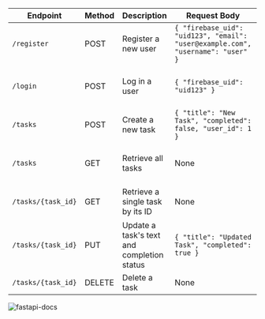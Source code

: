 | Endpoint           | Method | Description                           | Request Body                                        | Response Body                                   |
|--------------------|--------|---------------------------------------|-----------------------------------------------------|-------------------------------------------------|
| `/register`        | POST   | Register a new user                   | `{ "firebase_uid": "uid123", "email": "user@example.com", "username": "user" }` | `{ "firebase_uid": "uid123", "email": "user@example.com", "username": "user" }` |
| `/login`           | POST   | Log in a user                         | `{ "firebase_uid": "uid123" }`                       | `{ "firebase_uid": "uid123", "email": "user@example.com", "username": "user" }` |
| `/tasks`           | POST   | Create a new task                     | `{ "title": "New Task", "completed": false, "user_id": 1 }` | `{ "id": 1, "title": "New Task", "completed": false, "user_id": 1 }` |
| `/tasks`           | GET    | Retrieve all tasks                    | None                                                | `[ { "id": 1, "title": "Task One", "completed": false, "user_id": 1 }, ... ]` |
| `/tasks/{task_id}` | GET    | Retrieve a single task by its ID      | None                                                | `{ "id": 1, "title": "Task One", "completed": false, "user_id": 1 }` |
| `/tasks/{task_id}` | PUT    | Update a task's text and completion status | `{ "title": "Updated Task", "completed": true }` | `{ "id": 1, "title": "Updated Task", "completed": true, "user_id": 1 }` |
| `/tasks/{task_id}` | DELETE | Delete a task                         | None                                                | `204 No Content`                                |

![fastapi-docs]('./src/fastAPI.png')
